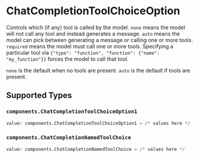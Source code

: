 # ChatCompletionToolChoiceOption

Controls which (if any) tool is called by the model.
`none` means the model will not call any tool and instead generates a message.
`auto` means the model can pick between generating a message or calling one or more tools.
`required` means the model must call one or more tools.
Specifying a particular tool via `{"type": "function", "function": {"name": "my_function"}}` forces the model to call that tool.

`none` is the default when no tools are present. `auto` is the default if tools are present.



## Supported Types

### `components.ChatCompletionToolChoiceOption1`

```python
value: components.ChatCompletionToolChoiceOption1 = /* values here */
```

### `components.ChatCompletionNamedToolChoice`

```python
value: components.ChatCompletionNamedToolChoice = /* values here */
```

